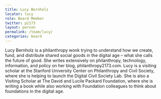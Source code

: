 ```yaml
---
title: Lucy Bernholz
locator: lucy
role: Board Member
twitter: p2173
layout: person
permalink: /team/lucy/
categories: board
---
```


Lucy Bernholz is a philanthropy wonk trying to understand how we create, fund, and distribute shared social goods in the digital age – what she calls the future of good. She writes extensively on philanthropy, technology, information, and policy on her blog, philanthropy2173.com. Lucy is a visiting scholar at the Stanford University Center on Philanthropy and Civil Society, where she is helping to launch the Digital Civil Society Lab. She is also a Visiting Scholar at The David and Lucile Packard Foundation, where she is writing a book while also working with Foundation colleagues to think about foundations in the digital age. 